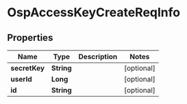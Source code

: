 # OspAccessKeyCreateReqInfo

## Properties
Name | Type | Description | Notes
------------ | ------------- | ------------- | -------------
**secretKey** | **String** |  |  [optional]
**userId** | **Long** |  |  [optional]
**id** | **String** |  |  [optional]
